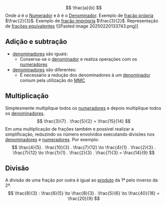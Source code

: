 $$
\frac{a}{b}
$$
Onde $a$ é o [Numerador](Termos%20gerais.md#Numerador) e $b$ é o [Denominador](Termos%20gerais.md#Denominador).
Exemplo de [fração própria](Termos%20gerais.md#Fração%20própria) $\frac{2}{3}$.
Exemplo de [fração imprópria](Termos%20gerais.md#Fração%20imprópria) $\frac{3}{2}$.
Representação de [frações equivalentes](Termos%20gerais.md#Frações%20equivalentes)
![[Pasted image 20250220133743.png]]
## Adição e subtração
- [denominadores](Termos%20gerais.md#Denominador) são iguais:
	- Conserva-se o [denominador](Termos%20gerais.md#Denominador) e realiza operações com os [numeradores](Termos%20gerais.md#Numerador)
- [denominadores](Termos%20gerais.md#Denominador) são diferentes:
	- É necessário a redução dos denominadores à um [denominador](Termos%20gerais.md#Denominador) comum pela utilização do [MMC](Termos%20gerais.md#MMC)
## Multiplicação
Simplesmente multiplique todos os [numeradores](Termos%20gerais.md#Numerador) e depois multiplique todos os [denominadores](Termos%20gerais.md#Denominador).
$$
\frac{3}{7} . \frac{5}{2} = \frac{15}{14}
$$
Em uma multiplicação de frações também e possível realizar a simplificação, reduzindo os número envolvidos executando divisões nos [denominadores](Termos%20gerais.md#Denominador) e [numeradores](Termos%20gerais.md#Numerador).
Por exemplo:
$$
\frac{4}{5} . \frac{10}{3} . \frac{7}{12} \to \frac{4}{1} . \frac{2}{3} . \frac{7}{12} \to \frac{1}{1} . \frac{2}{3} . \frac{7}{3} = \frac{14}{9}
$$
## Divisão
A divisão de uma fração por outra é igual ao [produto](Termos%20gerais.md#Produto) da 1ª pelo inverso da 2ª.
$$
\frac{8}{3} : \frac{6}{5} \to \frac{8}{3} . \frac{5}{6} \to \frac{40}{18} = \frac{20}{9}
$$